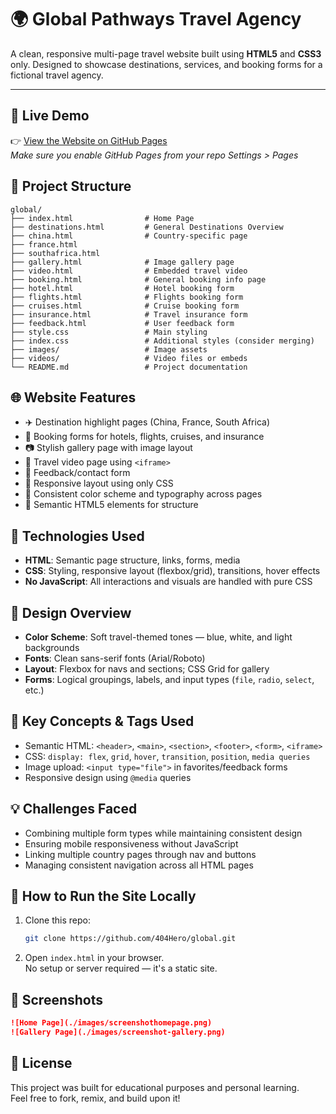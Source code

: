 # 🌍 Global Pathways Travel Agency

A clean, responsive multi-page travel website built using **HTML5** and **CSS3** only. Designed to showcase destinations, services, and booking forms for a fictional travel agency.

---

## 🔗 Live Demo

👉 [View the Website on GitHub Pages](https://404Hero.github.io/global/)  
*Make sure you enable GitHub Pages from your repo Settings > Pages*

## 📁 Project Structure

```plaintext
global/
├── index.html                # Home Page
├── destinations.html         # General Destinations Overview
├── china.html                # Country-specific page
├── france.html
├── southafrica.html
├── gallery.html              # Image gallery page
├── video.html                # Embedded travel video
├── booking.html              # General booking info page
├── hotel.html                # Hotel booking form
├── flights.html              # Flights booking form
├── cruises.html              # Cruise booking form
├── insurance.html            # Travel insurance form
├── feedback.html             # User feedback form
├── style.css                 # Main styling
├── index.css                 # Additional styles (consider merging)
├── images/                   # Image assets
├── videos/                   # Video files or embeds
└── README.md                 # Project documentation
```

## 🌐 Website Features

- ✈️ Destination highlight pages (China, France, South Africa)
- 🏨 Booking forms for hotels, flights, cruises, and insurance
- 📷 Stylish gallery page with image layout
- 🎥 Travel video page using `<iframe>`
- 📩 Feedback/contact form
- 📱 Responsive layout using only CSS
- 🎨 Consistent color scheme and typography across pages
- 📂 Semantic HTML5 elements for structure

## 🧪 Technologies Used

- **HTML**: Semantic page structure, links, forms, media
- **CSS**: Styling, responsive layout (flexbox/grid), transitions, hover effects
- **No JavaScript**: All interactions and visuals are handled with pure CSS

## 🎨 Design Overview

- **Color Scheme**: Soft travel-themed tones — blue, white, and light backgrounds
- **Fonts**: Clean sans-serif fonts (Arial/Roboto)
- **Layout**: Flexbox for navs and sections; CSS Grid for gallery
- **Forms**: Logical groupings, labels, and input types (`file`, `radio`, `select`, etc.)

## 🧠 Key Concepts & Tags Used

- Semantic HTML: `<header>`, `<main>`, `<section>`, `<footer>`, `<form>`, `<iframe>`
- CSS: `display: flex`, `grid`, `hover`, `transition`, `position`, `media queries`
- Image upload: `<input type="file">` in favorites/feedback forms
- Responsive design using `@media` queries

## 💡 Challenges Faced

- Combining multiple form types while maintaining consistent design
- Ensuring mobile responsiveness without JavaScript
- Linking multiple country pages through nav and buttons
- Managing consistent navigation across all HTML pages

## 🚀 How to Run the Site Locally

1. Clone this repo:
   ```bash
   git clone https://github.com/404Hero/global.git
   ```
2. Open `index.html` in your browser.  
   No setup or server required — it's a static site.

## 📸 Screenshots


```markdown
![Home Page](./images/screenshothomepage.png)
![Gallery Page](./images/screenshot-gallery.png)
```

## 📜 License

This project was built for educational purposes and personal learning.  
Feel free to fork, remix, and build upon it!

